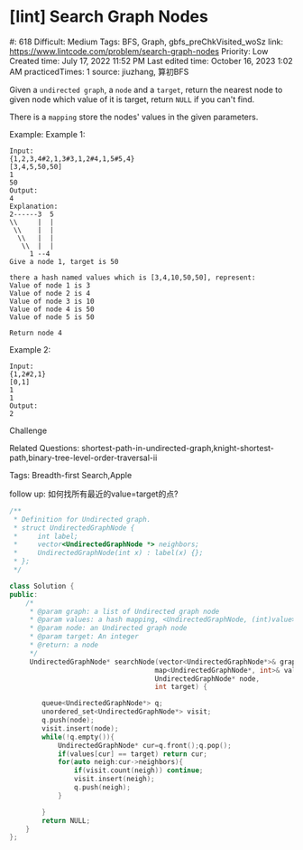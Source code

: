 # [lint] Search Graph Nodes

#: 618
Difficult: Medium
Tags: BFS, Graph, gbfs_preChkVisited_woSz
link: https://www.lintcode.com/problem/search-graph-nodes
Priority: Low
Created time: July 17, 2022 11:52 PM
Last edited time: October 16, 2023 1:02 AM
practicedTimes: 1
source: jiuzhang, 算初BFS

Given a `undirected graph`, a `node` and a `target`, return the nearest node to given node which value of it is target, return `NULL` if you can't find.

There is a `mapping` store the nodes' values in the given parameters.

Example:
Example 1:

```
Input:
{1,2,3,4#2,1,3#3,1,2#4,1,5#5,4}
[3,4,5,50,50]
1
50
Output:
4
Explanation:
2------3  5
\\     |  |
 \\    |  |
  \\   |  |
   \\  |  |
     1 --4
Give a node 1, target is 50

there a hash named values which is [3,4,10,50,50], represent:
Value of node 1 is 3
Value of node 2 is 4
Value of node 3 is 10
Value of node 4 is 50
Value of node 5 is 50

Return node 4

```

Example 2:

```
Input:
{1,2#2,1}
[0,1]
1
1
Output:
2

```

Challenge

Related Questions:
shortest-path-in-undirected-graph,knight-shortest-path,binary-tree-level-order-traversal-ii

Tags:
Breadth-first Search,Apple

follow up: 如何找所有最近的value=target的点?

```cpp
/**
 * Definition for Undirected graph.
 * struct UndirectedGraphNode {
 *     int label;
 *     vector<UndirectedGraphNode *> neighbors;
 *     UndirectedGraphNode(int x) : label(x) {};
 * };
 */

class Solution {
public:
    /*
     * @param graph: a list of Undirected graph node
     * @param values: a hash mapping, <UndirectedGraphNode, (int)value>
     * @param node: an Undirected graph node
     * @param target: An integer
     * @return: a node
     */
     UndirectedGraphNode* searchNode(vector<UndirectedGraphNode*>& graph,
                                    map<UndirectedGraphNode*, int>& values,
                                    UndirectedGraphNode* node,
                                    int target) {

        queue<UndirectedGraphNode*> q;
        unordered_set<UndirectedGraphNode*> visit;
        q.push(node);
        visit.insert(node);
        while(!q.empty()){
            UndirectedGraphNode* cur=q.front();q.pop();
            if(values[cur] == target) return cur;
            for(auto neigh:cur->neighbors){
                if(visit.count(neigh)) continue;
                visit.insert(neigh);
                q.push(neigh);
            }

        }
        return NULL;
    }
};
```